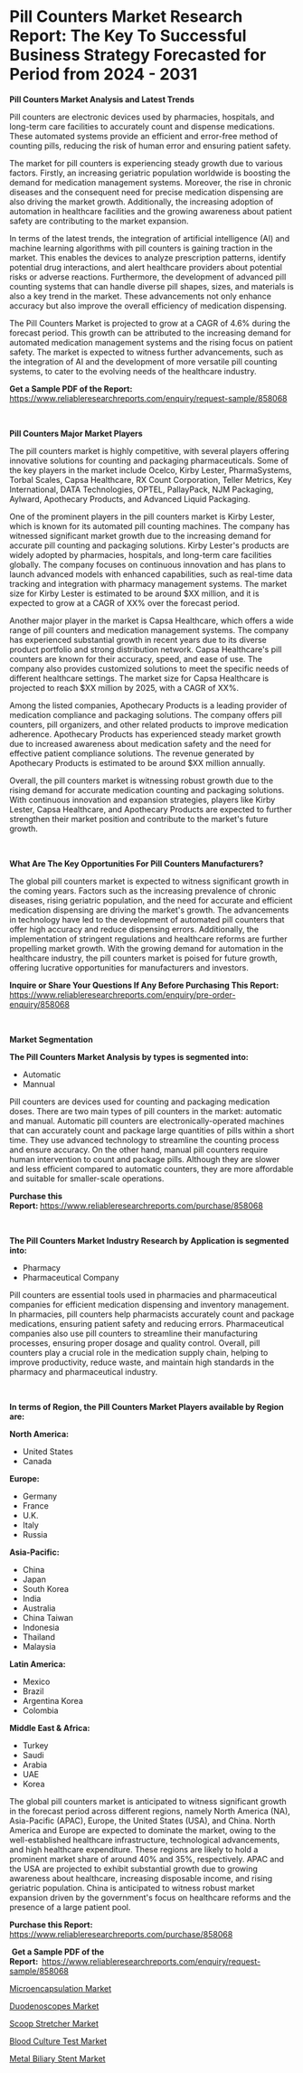 <p><h1>Pill Counters Market Research Report: The Key To Successful Business Strategy Forecasted for Period from 2024 - 2031</h1></p><p><strong>Pill Counters Market Analysis and Latest Trends</strong></p>
<p><p>Pill counters are electronic devices used by pharmacies, hospitals, and long-term care facilities to accurately count and dispense medications. These automated systems provide an efficient and error-free method of counting pills, reducing the risk of human error and ensuring patient safety.</p><p>The market for pill counters is experiencing steady growth due to various factors. Firstly, an increasing geriatric population worldwide is boosting the demand for medication management systems. Moreover, the rise in chronic diseases and the consequent need for precise medication dispensing are also driving the market growth. Additionally, the increasing adoption of automation in healthcare facilities and the growing awareness about patient safety are contributing to the market expansion.</p><p>In terms of the latest trends, the integration of artificial intelligence (AI) and machine learning algorithms with pill counters is gaining traction in the market. This enables the devices to analyze prescription patterns, identify potential drug interactions, and alert healthcare providers about potential risks or adverse reactions. Furthermore, the development of advanced pill counting systems that can handle diverse pill shapes, sizes, and materials is also a key trend in the market. These advancements not only enhance accuracy but also improve the overall efficiency of medication dispensing.</p><p>The Pill Counters Market is projected to grow at a CAGR of 4.6% during the forecast period. This growth can be attributed to the increasing demand for automated medication management systems and the rising focus on patient safety. The market is expected to witness further advancements, such as the integration of AI and the development of more versatile pill counting systems, to cater to the evolving needs of the healthcare industry.</p></p>
<p><strong>Get a Sample PDF of the Report:&nbsp;</strong> <a href="https://www.reliableresearchreports.com/enquiry/request-sample/858068">https://www.reliableresearchreports.com/enquiry/request-sample/858068</a></p>
<p>&nbsp;</p>
<p><strong>Pill Counters Major Market Players</strong></p>
<p><p>The pill counters market is highly competitive, with several players offering innovative solutions for counting and packaging pharmaceuticals. Some of the key players in the market include Ocelco, Kirby Lester, PharmaSystems, Torbal Scales, Capsa Healthcare, RX Count Corporation, Teller Metrics, Key International, DATA Technologies, OPTEL, PallayPack, NJM Packaging, Aylward, Apothecary Products, and Advanced Liquid Packaging.</p><p>One of the prominent players in the pill counters market is Kirby Lester, which is known for its automated pill counting machines. The company has witnessed significant market growth due to the increasing demand for accurate pill counting and packaging solutions. Kirby Lester's products are widely adopted by pharmacies, hospitals, and long-term care facilities globally. The company focuses on continuous innovation and has plans to launch advanced models with enhanced capabilities, such as real-time data tracking and integration with pharmacy management systems. The market size for Kirby Lester is estimated to be around $XX million, and it is expected to grow at a CAGR of XX% over the forecast period.</p><p>Another major player in the market is Capsa Healthcare, which offers a wide range of pill counters and medication management systems. The company has experienced substantial growth in recent years due to its diverse product portfolio and strong distribution network. Capsa Healthcare's pill counters are known for their accuracy, speed, and ease of use. The company also provides customized solutions to meet the specific needs of different healthcare settings. The market size for Capsa Healthcare is projected to reach $XX million by 2025, with a CAGR of XX%.</p><p>Among the listed companies, Apothecary Products is a leading provider of medication compliance and packaging solutions. The company offers pill counters, pill organizers, and other related products to improve medication adherence. Apothecary Products has experienced steady market growth due to increased awareness about medication safety and the need for effective patient compliance solutions. The revenue generated by Apothecary Products is estimated to be around $XX million annually.</p><p>Overall, the pill counters market is witnessing robust growth due to the rising demand for accurate medication counting and packaging solutions. With continuous innovation and expansion strategies, players like Kirby Lester, Capsa Healthcare, and Apothecary Products are expected to further strengthen their market position and contribute to the market's future growth.</p></p>
<p>&nbsp;</p>
<p><strong>What Are The Key Opportunities For Pill Counters Manufacturers?</strong></p>
<p><p>The global pill counters market is expected to witness significant growth in the coming years. Factors such as the increasing prevalence of chronic diseases, rising geriatric population, and the need for accurate and efficient medication dispensing are driving the market's growth. The advancements in technology have led to the development of automated pill counters that offer high accuracy and reduce dispensing errors. Additionally, the implementation of stringent regulations and healthcare reforms are further propelling market growth. With the growing demand for automation in the healthcare industry, the pill counters market is poised for future growth, offering lucrative opportunities for manufacturers and investors.</p></p>
<p><strong>Inquire or Share Your Questions If Any Before Purchasing This Report:</strong> <a href="https://www.reliableresearchreports.com/enquiry/pre-order-enquiry/858068">https://www.reliableresearchreports.com/enquiry/pre-order-enquiry/858068</a></p>
<p>&nbsp;</p>
<p><strong>Market Segmentation</strong></p>
<p><strong>The Pill Counters Market Analysis by types is segmented into:</strong></p>
<p><ul><li>Automatic</li><li>Mannual</li></ul></p>
<p><p>Pill counters are devices used for counting and packaging medication doses. There are two main types of pill counters in the market: automatic and manual. Automatic pill counters are electronically-operated machines that can accurately count and package large quantities of pills within a short time. They use advanced technology to streamline the counting process and ensure accuracy. On the other hand, manual pill counters require human intervention to count and package pills. Although they are slower and less efficient compared to automatic counters, they are more affordable and suitable for smaller-scale operations.</p></p>
<p><strong>Purchase this Report:&nbsp;</strong><a href="https://www.reliableresearchreports.com/purchase/858068">https://www.reliableresearchreports.com/purchase/858068</a></p>
<p>&nbsp;</p>
<p><strong>The Pill Counters Market Industry Research by Application is segmented into:</strong></p>
<p><ul><li>Pharmacy</li><li>Pharmaceutical Company</li></ul></p>
<p><p>Pill counters are essential tools used in pharmacies and pharmaceutical companies for efficient medication dispensing and inventory management. In pharmacies, pill counters help pharmacists accurately count and package medications, ensuring patient safety and reducing errors. Pharmaceutical companies also use pill counters to streamline their manufacturing processes, ensuring proper dosage and quality control. Overall, pill counters play a crucial role in the medication supply chain, helping to improve productivity, reduce waste, and maintain high standards in the pharmacy and pharmaceutical industry.</p></p>
<p>&nbsp;</p>
<p><strong>In terms of Region, the Pill Counters Market Players available by Region are:</strong></p>
<p>
    <p> <strong> North America: </strong>
        <ul>
            <li>United States</li>
            <li>Canada</li>
        </ul>
        </p> 
    <p> <strong> Europe: </strong>
        <ul>
            <li>Germany</li>
            <li>France</li>
            <li>U.K.</li>
            <li>Italy</li>
            <li>Russia</li>
        </ul>
        </p> 
    <p> <strong> Asia-Pacific: </strong>
        <ul>
            <li>China</li>
            <li>Japan</li>
            <li>South Korea</li>
            <li>India</li>
            <li>Australia</li>
            <li>China Taiwan</li>
            <li>Indonesia</li>
            <li>Thailand</li>
            <li>Malaysia</li>
        </ul>
        </p> 
    <p> <strong> Latin America: </strong>
        <ul>
            <li>Mexico</li>
            <li>Brazil</li>
            <li>Argentina Korea</li>
            <li>Colombia</li>
        </ul>
        </p> 
    <p> <strong> Middle East & Africa: </strong>
        <ul>
            <li>Turkey</li>
            <li>Saudi</li>
            <li>Arabia</li>
            <li>UAE</li>
            <li>Korea</li>
        </ul>
    </p>
    </p>
<p><p>The global pill counters market is anticipated to witness significant growth in the forecast period across different regions, namely North America (NA), Asia-Pacific (APAC), Europe, the United States (USA), and China. North America and Europe are expected to dominate the market, owing to the well-established healthcare infrastructure, technological advancements, and high healthcare expenditure. These regions are likely to hold a prominent market share of around 40% and 35%, respectively. APAC and the USA are projected to exhibit substantial growth due to growing awareness about healthcare, increasing disposable income, and rising geriatric population. China is anticipated to witness robust market expansion driven by the government's focus on healthcare reforms and the presence of a large patient pool.</p></p>
<p><strong>Purchase this Report: </strong><a href="https://www.reliableresearchreports.com/purchase/858068">https://www.reliableresearchreports.com/purchase/858068</a></p>
<p>&nbsp;<strong>Get a Sample PDF of the Report:&nbsp;&nbsp;</strong><a href="https://www.reliableresearchreports.com/enquiry/request-sample/858068">https://www.reliableresearchreports.com/enquiry/request-sample/858068</a></p>
<p><strong></strong></p>
<p><p><a href="https://github.com/sofayahoo2023/Market-Research-Report-List-2/blob/main/microencapsulation-market.md">Microencapsulation Market</a></p><p><a href="https://github.com/gdfhhhj/Market-Research-Report-List-2/blob/main/duodenoscopes-market.md">Duodenoscopes Market</a></p><p><a href="https://github.com/luckyshygirl/Market-Research-Report-List-2/blob/main/scoop-stretcher-market.md">Scoop Stretcher Market</a></p><p><a href="https://github.com/pizolina/Market-Research-Report-List-2/blob/main/blood-culture-test-market.md">Blood Culture Test Market</a></p><p><a href="https://github.com/vimar16th/Market-Research-Report-List-2/blob/main/metal-biliary-stent-market.md">Metal Biliary Stent Market</a></p></p>